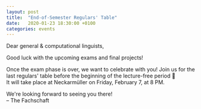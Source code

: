 ```yaml
---
layout: post
title:  "End-of-Semester Regulars' Table"
date:   2020-01-23 18:30:00 +0100
categories: events
---
```

Dear general & computational linguists,

Good luck with the upcoming exams and final projects!  

Once the exam phase is over, we want to celebrate with you! Join us for the last regulars' table before the beginning of the lecture-free period 🎉  
It will take place at Neckarmüller on Friday, February 7, at 8 PM. 

We're looking forward to seeing you there!  
– The Fachschaft
